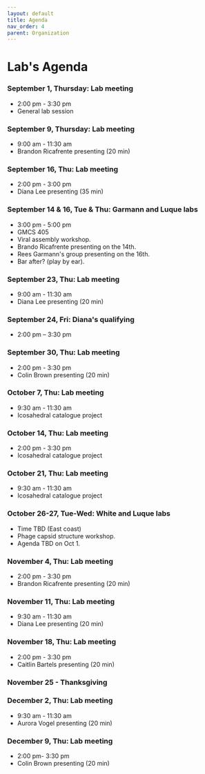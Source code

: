 ```yaml
---
layout: default
title: Agenda
nav_order: 4
parent: Organization
---
```


# Lab's Agenda

### September 1, Thursday: Lab meeting
+ 2:00 pm - 3:30 pm
+ General lab session

### September 9, Thursday: Lab meeting
+ 9:00 am - 11:30 am
+ Brandon Ricafrente presenting (20 min)

### September 16, Thu: Lab meeting
+ 2:00 pm - 3:00 pm
+ Diana Lee presenting (35 min)

### September 14 & 16, Tue & Thu: Garmann and Luque labs
+ 3:00 pm - 5:00 pm
+ GMCS 405
+ Viral assembly workshop.
+ Brando Ricafrente presenting on the 14th.
+ Rees Garmann's group presenting on the 16th.
+ Bar after? (play by ear).

### September 23, Thu: Lab meeting
+ 9:00 am - 11:30 am
+ Diana Lee presenting (20 min)

### September 24, Fri: Diana's qualifying
+ 2:00 pm – 3:30 pm

### September 30, Thu: Lab meeting
+ 2:00 pm - 3:30 pm
+ Colin Brown presenting (20 min)

### October 7, Thu: Lab meeting
+ 9:30 am - 11:30 am
+ Icosahedral catalogue project

### October 14, Thu: Lab meeting
+ 2:00 pm - 3:30 pm
+ Icosahedral catalogue project

### October 21, Thu: Lab meeting
+ 9:30 am - 11:30 am
+ Icosahedral catalogue project

### October 26-27, Tue-Wed: White and Luque labs
+ Time TBD (East coast)
+ Phage capsid structure workshop.
+ Agenda TBD on Oct 1.

### November 4, Thu: Lab meeting
+ 2:00 pm - 3:30 pm
+ Brandon Ricafrente presenting (20 min)

### November 11, Thu: Lab meeting
+ 9:30 am - 11:30 am
+ Diana Lee presenting (20 min)

### November 18, Thu: Lab meeting
+ 2:00 pm - 3:30 pm
+ Caitlin Bartels presenting (20 min)

### November 25 - Thanksgiving

### December 2, Thu: Lab meeting
+ 9:30 am - 11:30 am
+ Aurora Vogel presenting (20 min)

### December 9, Thu: Lab meeting
+ 2:00 pm- 3:30 pm
+ Colin Brown presenting (20 min)

